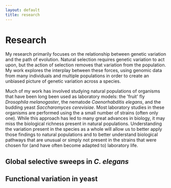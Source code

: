```yaml
---
layout: default
title: research
---
```


# Research

My research primarily focuses on the relationship between genetic variation and the path of evolution. Natural selection requires  genetic variation to act upon, but the action of selection removes that variation from the population. My work explores the interplay between these forces, using genomic data from many individuals and multiple populations in order to create an unbiased picture of genetic variation across a species.

Much of my work has involved studying natural populations of organisms that have been long been used as laboratory models: the 'fruit' fly *Drosophila melanogaster*, the nematode *Caenorhabditis elegans*, and the budding yeast *Saccharomyces cerevisiae*. Most laboratory studies in these organisms are performed using the a small number of strains (often only one). While this approach has led to many great advances in biology, it may miss the biological richness present in natural populations. Understanding the variation present in the species as a whole will allow us to better apply those findings to natural populations and to better understand biological pathways that are unusual or simply not present in the strains that were chosen for (and have often become adapted to) laboratory life.


## Global selective sweeps in *C. elegans*

## Functional variation in yeast
